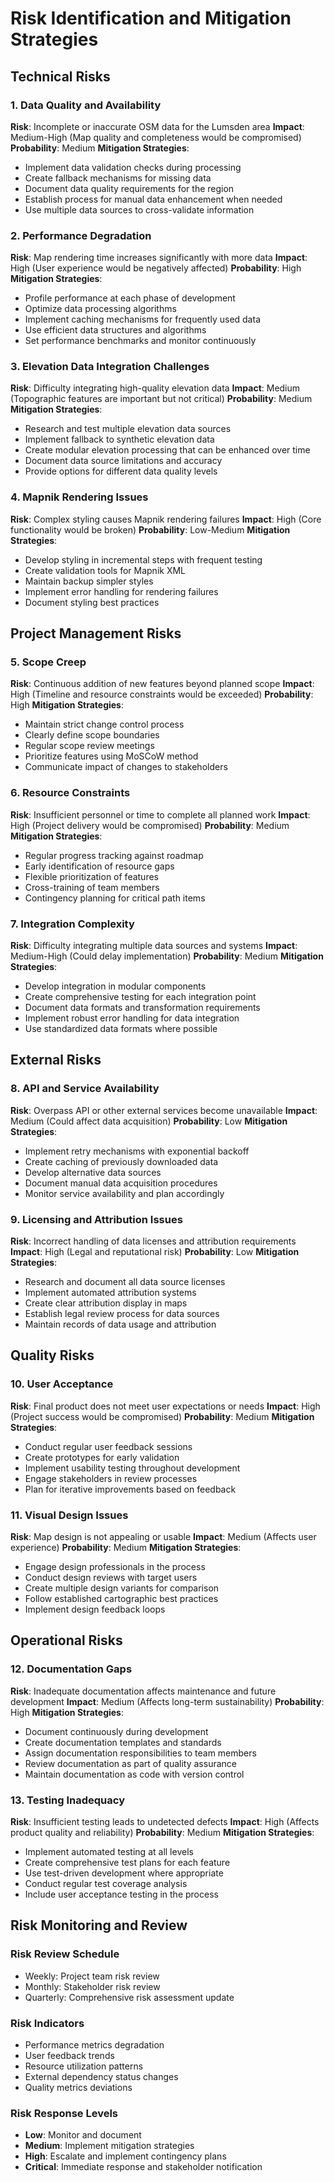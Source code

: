 # Risk Identification and Mitigation Strategies

## Technical Risks

### 1. Data Quality and Availability
**Risk**: Incomplete or inaccurate OSM data for the Lumsden area
**Impact**: Medium-High (Map quality and completeness would be compromised)
**Probability**: Medium
**Mitigation Strategies**:
- Implement data validation checks during processing
- Create fallback mechanisms for missing data
- Document data quality requirements for the region
- Establish process for manual data enhancement when needed
- Use multiple data sources to cross-validate information

### 2. Performance Degradation
**Risk**: Map rendering time increases significantly with more data
**Impact**: High (User experience would be negatively affected)
**Probability**: High
**Mitigation Strategies**:
- Profile performance at each phase of development
- Optimize data processing algorithms
- Implement caching mechanisms for frequently used data
- Use efficient data structures and algorithms
- Set performance benchmarks and monitor continuously

### 3. Elevation Data Integration Challenges
**Risk**: Difficulty integrating high-quality elevation data
**Impact**: Medium (Topographic features are important but not critical)
**Probability**: Medium
**Mitigation Strategies**:
- Research and test multiple elevation data sources
- Implement fallback to synthetic elevation data
- Create modular elevation processing that can be enhanced over time
- Document data source limitations and accuracy
- Provide options for different data quality levels

### 4. Mapnik Rendering Issues
**Risk**: Complex styling causes Mapnik rendering failures
**Impact**: High (Core functionality would be broken)
**Probability**: Low-Medium
**Mitigation Strategies**:
- Develop styling in incremental steps with frequent testing
- Create validation tools for Mapnik XML
- Maintain backup simpler styles
- Implement error handling for rendering failures
- Document styling best practices

## Project Management Risks

### 5. Scope Creep
**Risk**: Continuous addition of new features beyond planned scope
**Impact**: High (Timeline and resource constraints would be exceeded)
**Probability**: High
**Mitigation Strategies**:
- Maintain strict change control process
- Clearly define scope boundaries
- Regular scope review meetings
- Prioritize features using MoSCoW method
- Communicate impact of changes to stakeholders

### 6. Resource Constraints
**Risk**: Insufficient personnel or time to complete all planned work
**Impact**: High (Project delivery would be compromised)
**Probability**: Medium
**Mitigation Strategies**:
- Regular progress tracking against roadmap
- Early identification of resource gaps
- Flexible prioritization of features
- Cross-training of team members
- Contingency planning for critical path items

### 7. Integration Complexity
**Risk**: Difficulty integrating multiple data sources and systems
**Impact**: Medium-High (Could delay implementation)
**Probability**: Medium
**Mitigation Strategies**:
- Develop integration in modular components
- Create comprehensive testing for each integration point
- Document data formats and transformation requirements
- Implement robust error handling for data integration
- Use standardized data formats where possible

## External Risks

### 8. API and Service Availability
**Risk**: Overpass API or other external services become unavailable
**Impact**: Medium (Could affect data acquisition)
**Probability**: Low
**Mitigation Strategies**:
- Implement retry mechanisms with exponential backoff
- Create caching of previously downloaded data
- Develop alternative data sources
- Document manual data acquisition procedures
- Monitor service availability and plan accordingly

### 9. Licensing and Attribution Issues
**Risk**: Incorrect handling of data licenses and attribution requirements
**Impact**: High (Legal and reputational risk)
**Probability**: Low
**Mitigation Strategies**:
- Research and document all data source licenses
- Implement automated attribution systems
- Create clear attribution display in maps
- Establish legal review process for data sources
- Maintain records of data usage and attribution

## Quality Risks

### 10. User Acceptance
**Risk**: Final product does not meet user expectations or needs
**Impact**: High (Project success would be compromised)
**Probability**: Medium
**Mitigation Strategies**:
- Conduct regular user feedback sessions
- Create prototypes for early validation
- Implement usability testing throughout development
- Engage stakeholders in review processes
- Plan for iterative improvements based on feedback

### 11. Visual Design Issues
**Risk**: Map design is not appealing or usable
**Impact**: Medium (Affects user experience)
**Probability**: Medium
**Mitigation Strategies**:
- Engage design professionals in the process
- Conduct design reviews with target users
- Create multiple design variants for comparison
- Follow established cartographic best practices
- Implement design feedback loops

## Operational Risks

### 12. Documentation Gaps
**Risk**: Inadequate documentation affects maintenance and future development
**Impact**: Medium (Affects long-term sustainability)
**Probability**: High
**Mitigation Strategies**:
- Document continuously during development
- Create documentation templates and standards
- Assign documentation responsibilities to team members
- Review documentation as part of quality assurance
- Maintain documentation as code with version control

### 13. Testing Inadequacy
**Risk**: Insufficient testing leads to undetected defects
**Impact**: High (Affects product quality and reliability)
**Probability**: Medium
**Mitigation Strategies**:
- Implement automated testing at all levels
- Create comprehensive test plans for each feature
- Use test-driven development where appropriate
- Conduct regular test coverage analysis
- Include user acceptance testing in the process

## Risk Monitoring and Review

### Risk Review Schedule
- Weekly: Project team risk review
- Monthly: Stakeholder risk review
- Quarterly: Comprehensive risk assessment update

### Risk Indicators
- Performance metrics degradation
- User feedback trends
- Resource utilization patterns
- External dependency status changes
- Quality metrics deviations

### Risk Response Levels
- **Low**: Monitor and document
- **Medium**: Implement mitigation strategies
- **High**: Escalate and implement contingency plans
- **Critical**: Immediate response and stakeholder notification
